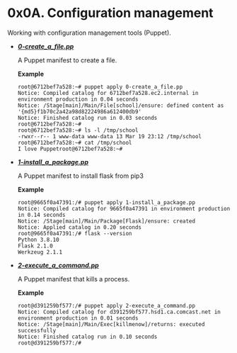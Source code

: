 # 0x0A. Configuration management

Working with configuration management tools (Puppet).

- ***[0-create_a_file.pp](https://github.com/10thcode/alx-system_engineering-devops/blob/master/0x0A-configuration_management/0-create_a_file.pp)***

    A Puppet manifest to create a file.

    **Example**
    ```
    root@6712bef7a528:~# puppet apply 0-create_a_file.pp
    Notice: Compiled catalog for 6712bef7a528.ec2.internal in environment production in 0.04 seconds
    Notice: /Stage[main]/Main/File[school]/ensure: defined content as '{md5}f1b70c2a42a98d82224986a612400db9'
    Notice: Finished catalog run in 0.03 seconds
    root@6712bef7a528:~#
    root@6712bef7a528:~# ls -l /tmp/school
    -rwxr--r-- 1 www-data www-data 13 Mar 19 23:12 /tmp/school
    root@6712bef7a528:~# cat /tmp/school
    I love Puppetroot@6712bef7a528:~#
    ```

- ***[1-install_a_package.pp](https://github.com/10thcode/alx-system_engineering-devops/blob/master/0x0A-configuration_management/1-install_a_package.pp)***

    A Puppet manifest to install flask from pip3
    
    **Example**
    ```
    root@9665f0a47391:/# puppet apply 1-install_a_package.pp
    Notice: Compiled catalog for 9665f0a47391 in environment production in 0.14 seconds
    Notice: /Stage[main]/Main/Package[Flask]/ensure: created
    Notice: Applied catalog in 0.20 seconds
    root@9665f0a47391:/# flask --version
    Python 3.8.10
    Flask 2.1.0
    Werkzeug 2.1.1
    ```

- ***[2-execute_a_command.pp](https://github.com/10thcode/alx-system_engineering-devops/blob/master/0x0A-configuration_management/2-execute_a_command.pp)***

    A Puppet manifest that kills a process.

    **Example**
    ```
    root@d391259bf577:/# puppet apply 2-execute_a_command.pp
    Notice: Compiled catalog for d391259bf577.hsd1.ca.comcast.net in environment production in 0.01 seconds
    Notice: /Stage[main]/Main/Exec[killmenow]/returns: executed successfully
    Notice: Finished catalog run in 0.10 seconds
    root@d391259bf577:/# 
    ```
